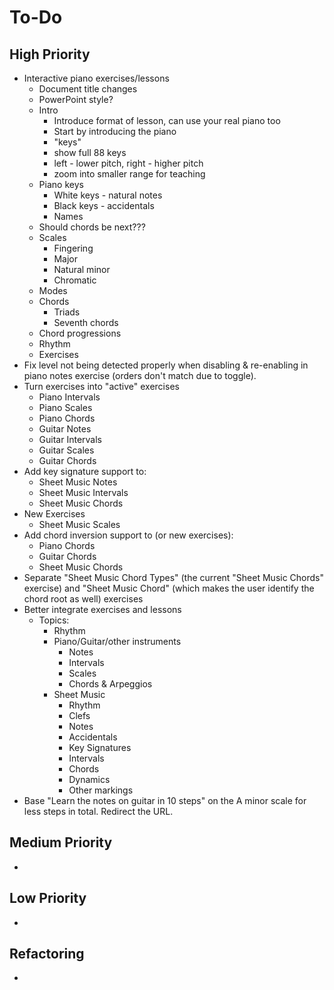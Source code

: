 # To-Do
## High Priority
* Interactive piano exercises/lessons
  * Document title changes
  * PowerPoint style?
  * Intro
    * Introduce format of lesson, can use your real piano too
    * Start by introducing the piano
    * "keys"
    * show full 88 keys
    * left - lower pitch, right - higher pitch
    * zoom into smaller range for teaching
  * Piano keys
    * White keys - natural notes
    * Black keys - accidentals
    * Names
  * Should chords be next???
  * Scales
    * Fingering
    * Major
    * Natural minor
    * Chromatic
  * Modes
  * Chords
    * Triads
    * Seventh chords
  * Chord progressions
  * Rhythm
  * Exercises
* Fix level not being detected properly when disabling & re-enabling in piano notes exercise (orders don't match due to toggle).
* Turn exercises into "active" exercises
  * Piano Intervals
  * Piano Scales
  * Piano Chords
  * Guitar Notes
  * Guitar Intervals
  * Guitar Scales
  * Guitar Chords
* Add key signature support to:
  * Sheet Music Notes
  * Sheet Music Intervals
  * Sheet Music Chords
* New Exercises
  * Sheet Music Scales
* Add chord inversion support to (or new exercises):
  * Piano Chords
  * Guitar Chords
  * Sheet Music Chords
* Separate "Sheet Music Chord Types" (the current "Sheet Music Chords" exercise) and "Sheet Music Chord" (which makes the user identify the chord root as well) exercises
* Better integrate exercises and lessons
  * Topics:
    * Rhythm
    * Piano/Guitar/other instruments
      * Notes
      * Intervals
      * Scales
      * Chords & Arpeggios
    * Sheet Music
      * Rhythm
      * Clefs
      * Notes
      * Accidentals
      * Key Signatures
      * Intervals
      * Chords
      * Dynamics
      * Other markings
* Base "Learn the notes on guitar in 10 steps" on the A minor scale for less steps in total. Redirect the URL.
## Medium Priority
* 
## Low Priority
* 
## Refactoring
* 